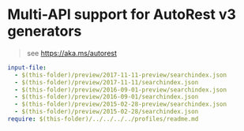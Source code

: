 # Multi-API support for AutoRest v3 generators

> see https://aka.ms/autorest

``` yaml $(enable-multi-api)
input-file:
  - $(this-folder)/preview/2017-11-11-preview/searchindex.json
  - $(this-folder)/preview/2017-11-11/searchindex.json
  - $(this-folder)/preview/2016-09-01-preview/searchindex.json
  - $(this-folder)/preview/2016-09-01/searchindex.json
  - $(this-folder)/preview/2015-02-28-preview/searchindex.json
  - $(this-folder)/preview/2015-02-28/searchindex.json
require: $(this-folder)/../../../../profiles/readme.md
```
